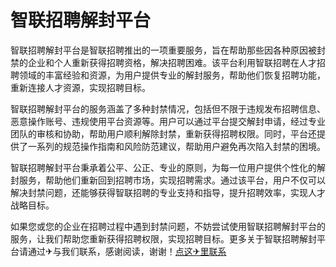 # 智联招聘解封平台

智联招聘解封平台是智联招聘推出的一项重要服务，旨在帮助那些因各种原因被封禁的企业和个人重新获得招聘资格，解决招聘困难。该平台利用智联招聘在人才招聘领域的丰富经验和资源，为用户提供专业的解封服务，帮助他们恢复招聘功能，重新连接人才资源，实现招聘目标。

智联招聘解封平台的服务涵盖了多种封禁情况，包括但不限于违规发布招聘信息、恶意操作账号、违规使用平台资源等。用户可以通过平台提交解封申请，经过专业团队的审核和协助，帮助用户顺利解除封禁，重新获得招聘权限。同时，平台还提供了一系列的规范操作指南和风险防范建议，帮助用户避免再次陷入封禁的困境。

智联招聘解封平台秉承着公平、公正、专业的原则，为每一位用户提供个性化的解封服务，帮助他们重新回到招聘市场，实现招聘需求。通过该平台，用户不仅可以解决封禁问题，还能够获得智联招聘的专业支持和指导，提升招聘效率，实现人才战略目标。

如果您或您的企业在招聘过程中遇到封禁问题，不妨尝试使用智联招聘解封平台的服务，让我们帮助您重新获得招聘权限，实现招聘目标。更多关于智联招聘解封平台请通过✈与我们联系，感谢阅读，谢谢！[点这✈里联系](https://w.k02.cc)